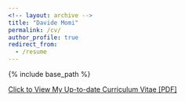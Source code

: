 ```yaml
---
<!-- layout: archive -->
title: "Davide Momi"
permalink: /cv/
author_profile: true
redirect_from:
  - /resume
---
```


{% include base_path %}

[Click to View My Up-to-date Curriculum Vitae [PDF]](https://github.com/Davi1990/Davi1990.github.io/tree/master/files/CV_Davide_Momi-merged)

<!-- <embed src="http://lantaoyu.com/files/lantaoyu_cv.pdf" width="650" height="1800" type='application/pdf'> -->
